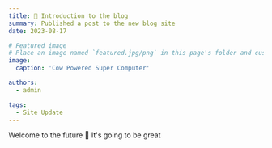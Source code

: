 ```yaml
---
title: 🎉 Introduction to the blog
summary: Published a post to the new blog site
date: 2023-08-17

# Featured image
# Place an image named `featured.jpg/png` in this page's folder and customize its options here.
image:
  caption: 'Cow Powered Super Computer'

authors:
  - admin

tags:
  - Site Update
---
```


Welcome to the future 👋
It's going to be great